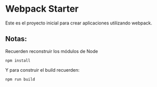 # Webpack Starter

Este es el proyecto inicial para crear aplicaciones utilizando webpack.

## Notas:

Recuerden reconstruir los módulos de Node
```
npm install
```
Y para construir el build recuerden:
```
npm run build
```